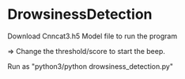 # DrowsinessDetection
Download Cnncat3.h5 Model file to run the program

=> Change the threshold/score to start the beep.
 
 
 Run as "python3/python drowsiness_detection.py"
 
 
